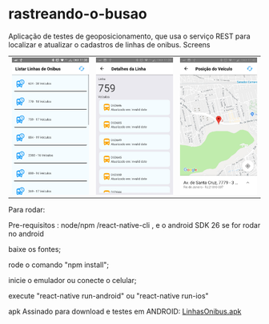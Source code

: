 # rastreando-o-busao
Aplicação de testes de geoposicionamento, que usa o serviço  REST para localizar e atualizar o cadastros de linhas de onibus.
Screens

<table>
<tr>
  <td><img src="https://github.com/nosphera/rastreando-o-busao/blob/master/screenshots/screenshot1.jpeg" style="widht:30%;"/></td>
  <td><img src="https://github.com/nosphera/rastreando-o-busao/blob/master/screenshots/screenshot2.jpeg" style="widht:30%;"/></td>
  <td><img src="https://github.com/nosphera/rastreando-o-busao/blob/master/screenshots/screenshot3.jpeg" style="widht:30%;"/></td>
<tr>
<tr/>
</table>



Para rodar:

Pre-requisitos : 
node/npm /react-native-cli , e o android SDK 26 se for rodar no android

baixe os fontes;

rode o comando "npm install";

inicie o emulador ou conecte o celular;

execute "react-native run-android" ou "react-native run-ios"

apk Assinado para download e testes em ANDROID: 
<a href="https://drive.google.com/open?id=1-yKbtaKsQ9ZAI2LYE76Xbj6WOXGO_AgP">LinhasOnibus.apk</a>
